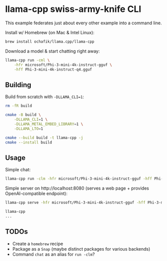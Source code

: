 # llama-cpp swiss-army-knife CLI

This example federates just about every other example into a command line.

Install w/ Homebrew (on Mac & Intel Linux):

```bash
brew install ochafik/llama.cpp/llama-cpp
```

Download a model & start chatting right away:

```bash
llama-cpp run -cml \
    -hfr microsoft/Phi-3-mini-4k-instruct-gguf \
    -hff Phi-3-mini-4k-instruct-q4.gguf 
```

## Building

Build from scratch with `-DLLAMA_CLI=1`:

```bash
rm -fR build

cmake -B build \
    -DLLAMA_CLI=1 \
    -DLLAMA_METAL_EMBED_LIBRARY=1 \
    -DLLAMA_LTO=1

cmake --build build -t llama-cpp -j
cmake --install build
```

## Usage

Simple chat:

```bash
llama-cpp run -clm -hfr microsoft/Phi-3-mini-4k-instruct-gguf -hff Phi-3-mini-4k-instruct-q4.gguf
```

Simple server on http://localhost:8080 (serves a web page + provides OpenAI-compatible endpoint):

```bash
llama-cpp serve -hfr microsoft/Phi-3-mini-4k-instruct-gguf -hff Phi-3-mini-4k-instruct-q4.gguf
```

```bash
llama-cpp
...
```

## TODOs

- Create a `homebrew` recipe
- Package as a `Snap` (maybe distinct packages for various backends)
- Command `chat` as an alias for `run -clm`?
